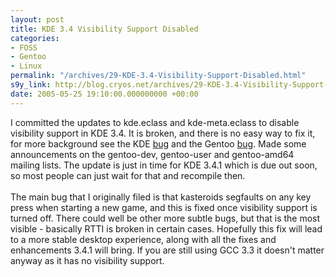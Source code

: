 ```yaml
---
layout: post
title: KDE 3.4 Visibility Support Disabled
categories:
- FOSS
- Gentoo
- Linux
permalink: "/archives/29-KDE-3.4-Visibility-Support-Disabled.html"
s9y_link: http://blog.cryos.net/archives/29-KDE-3.4-Visibility-Support-Disabled.html
date: 2005-05-25 19:10:00.000000000 +00:00
---
```

I committed the updates to kde.eclass and kde-meta.eclass to disable visibility support in KDE 3.4. It is broken, and there is no easy way to fix it, for more background see the KDE <a href="http://bugs.kde.org/show_bug.cgi?id=101542">bug</a> and the Gentoo <a href="http://bugs.gentoo.org/show_bug.cgi?id=86898">bug</a>. Made some announcements on the gentoo-dev, gentoo-user and gentoo-amd64 mailing lists. The update is just in time for KDE 3.4.1 which is due out soon, so most people can just wait for that and recompile then.<br />
<br />
The main bug that I originally filed is that kasteroids segfaults on any key press when starting a new game, and this is fixed once visibility support is turned off. There could well be other more subtle bugs, but that is the most visible - basically RTTI is broken in certain cases. Hopefully this fix will lead to a more stable desktop experience, along with all the fixes and enhancements 3.4.1 will bring. If you are still using GCC 3.3 it doesn't matter anyway as it has no visibility support.
